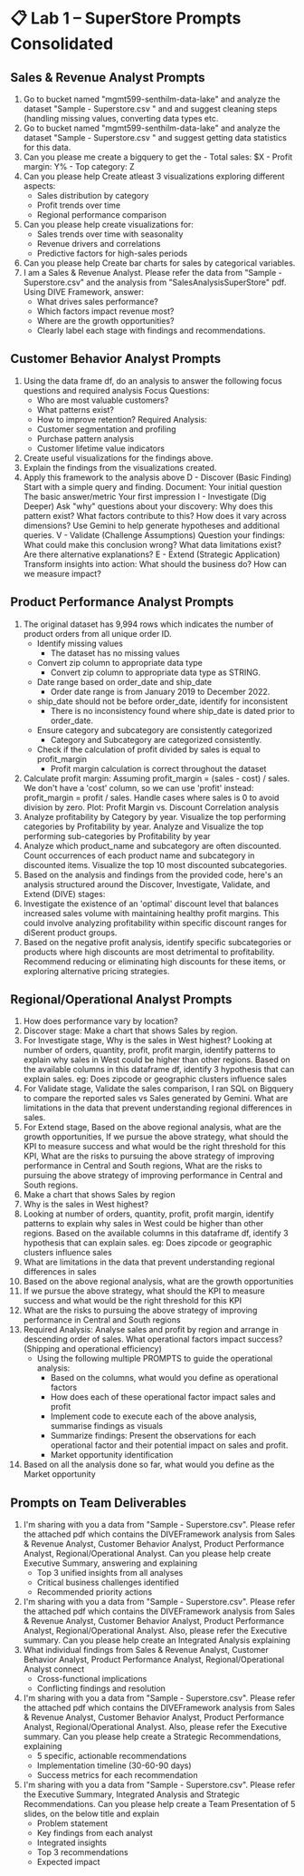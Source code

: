 
# 📋 Lab 1 – SuperStore Prompts Consolidated

## Sales & Revenue Analyst Prompts
1. Go to bucket named "mgmt599-senthilm-data-lake" and analyze the dataset
"Sample - Superstore.csv " and and suggest cleaning steps (handling missing
values, converting data types etc.
2. Go to bucket named "mgmt599-senthilm-data-lake" and analyze the dataset
"Sample - Superstore.csv " and suggest getting data statistics for this data.
3. Can you please me create a bigquery to get the - Total sales: $X - Profit margin: Y% -
Top category: Z
4. Can you please help Create atleast 3 visualizations exploring different aspects:
    - Sales distribution by category
    - Profit trends over time
    - Regional performance comparison
5. Can you please help create visualizations for:
    - Sales trends over time with seasonality
    - Revenue drivers and correlations
    - Predictive factors for high-sales periods
6. Can you please help Create bar charts for sales by categorical variables.
7. I am a Sales & Revenue Analyst. Please refer the data from "Sample -
Superstore.csv" and the analysis from "SalesAnalysisSuperStore" pdf. Using DIVE Framework, answer:
    - What drives sales performance?
    - Which factors impact revenue most?
    - Where are the growth opportunities?
    - Clearly label each stage with findings and recommendations.

## Customer Behavior Analyst Prompts
1. Using the data frame df, do an analysis to answer the following focus questions
and required analysis
Focus Questions:
    - Who are most valuable customers?
    - What patterns exist?
    - How to improve retention?
Required Analysis:
    - Customer segmentation and profiling
    - Purchase pattern analysis
    - Customer lifetime value indicators
2. Create useful visualizations for the findings above.
3. Explain the findings from the visualizations created.
4. Apply this framework to the analysis above
D - Discover (Basic Finding)
Start with a simple query and finding. Document:
Your initial question
The basic answer/metric
Your first impression
I - Investigate (Dig Deeper)
Ask "why" questions about your discovery:
Why does this pattern exist?
What factors contribute to this?
How does it vary across dimensions?
Use Gemini to help generate hypotheses and additional queries.
V - Validate (Challenge Assumptions)
Question your findings:
What could make this conclusion wrong?
What data limitations exist?
Are there alternative explanations?
E - Extend (Strategic Application)
Transform insights into action:
What should the business do?
How can we measure impact?  

## Product Performance Analyst Prompts
1. The original dataset has 9,994 rows which indicates the number of
product orders from all unique order ID.
    - Identify missing values
        - The dataset has no missing values
    - Convert zip column to appropriate data type
        - Convert zip column to appropriate data type as STRING.
    - Date range based on order_date and ship_date
        - Order date range is from January 2019 to December 2022. 
    - ship_date should not be before order_date, identify for inconsistent
        - There is no inconsistency found where ship_date is dated prior to order_date.
    - Ensure category and subcategory are consistently categorized
        - Category and Subcategory are categorized consistently.
    - Check if the calculation of profit divided by sales is equal to profit_margin
        - Profit margin calculation is correct throughout the dataset
2. Calculate profit margin: Assuming profit_margin = (sales - cost) / sales. We don't have a 'cost' column, so we can use 'profit' instead: profit_margin = profit
/ sales. Handle cases where sales is 0 to avoid division by zero. Plot: Profit Margin vs. Discount Correlation analysis
3. Analyze profitability by Category by year. Visualize the top performing categories by Profitability by year. Analyze and Visualize the top performing sub-categories by Profitability by year
4. Analyze which product_name and subcategory are often discounted. Count occurrences of each product name and subcategory in discounted items. Visualize the top 10 most discounted subcategories.
5. Based on the analysis and findings from the provided code, here's an analysis
structured around the Discover, Investigate, Validate, and Extend (DIVE) stages:
6. Investigate the existence of an
'optimal' discount level that balances increased sales volume with
maintaining healthy profit margins. This could involve analyzing profitability
within specific discount ranges for diSerent product groups.
7. Based on the negative profit analysis,
identify specific subcategories or products where high discounts are most
detrimental to profitability. Recommend reducing or eliminating high
discounts for these items, or exploring alternative pricing strategies.

## Regional/Operational Analyst Prompts
1. How does performance vary by location?
2. Discover stage: Make a chart that shows Sales by region.
3. For Investigate stage, Why is the sales in West highest? Looking at number of orders, quantity, profit, profit margin,
identify patterns to explain why sales in West could be higher than
other regions. Based on the available columns in this dataframe df, identify 3
hypothesis that can explain sales. eg: Does zipcode or geographic
clusters influence sales
4. For Validate stage, Validate the sales comparison, I ran SQL on Bigquery to
compare the reported sales vs Sales generated by Gemini. What are limitations in the data that prevent understanding
regional differences in sales.
5. For Extend stage, Based on the above regional analysis, what are the growth
opportunities, If we pursue the above strategy, what should the KPI to measure
success and what would be the right threshold for this KPI, What are the risks to pursuing the above strategy of improving
performance in Central and South regions, What are the risks to pursuing the above strategy of improving
performance in Central and South regions.
6. Make a chart that shows Sales by region
7. Why is the sales in West highest? 
8. Looking at number of orders, quantity, profit, profit margin, identify patterns
to explain why sales in West could be higher than other regions. Based on the available columns in this dataframe df, identify 3 hypothesis that
can explain sales. eg: Does zipcode or geographic clusters influence sales
9. What are limitations in the data that prevent understanding regional differences
in sales
10. Based on the above regional analysis, what are the growth opportunities
11. If we pursue the above strategy, what should the KPI to measure success and
what would be the right threshold for this KPI
12. What are the risks to pursuing the above strategy of improving performance in
Central and South regions
13. Required Analysis: Analyse sales and profit by region and arrange in descending order of
sales. What operational factors impact success? (Shipping and operational
efficiency)
    - Using the following multiple PROMPTS to guide the operational analysis:
        - Based on the columns, what would you define as operational factors
        - How does each of these operational factor impact sales and profit
        - Implement code to execute each of the above analysis, summarise findings as visuals
        - Summarize findings: Present the observations for each operational factor and their potential impact on sales and profit.
        - Market opportunity identification
14. Based on all the analysis done so far, what would you define as the Market opportunity

## Prompts on Team Deliverables
1. I'm sharing with you a data from "Sample - Superstore.csv". Please refer the
attached pdf which contains the DIVEFramework analysis from Sales & Revenue
Analyst, Customer Behavior Analyst, Product Performance Analyst,
Regional/Operational Analyst. Can you please help create Executive Summary,
answering and explaining
    - Top 3 unified insights from all analyses
    - Critical business challenges identified
    - Recommended priority actions
2. I'm sharing with you a data from "Sample - Superstore.csv". Please refer the
attached pdf which contains the DIVEFramework analysis from Sales & Revenue
Analyst, Customer Behavior Analyst, Product Performance Analyst,
Regional/Operational Analyst. Also, please refer the Executive summary. Can you
please help create an Integrated Analysis explaining
3. What individual findings from Sales & Revenue Analyst, Customer Behavior Analyst,
Product Performance Analyst, Regional/Operational Analyst connect
    - Cross-functional implications
    - Conflicting findings and resolution
4. I'm sharing with you a data from "Sample - Superstore.csv". Please refer the
attached pdf which contains the DIVEFramework analysis from Sales & Revenue
Analyst, Customer Behavior Analyst, Product Performance Analyst,
Regional/Operational Analyst. Also, please refer the Executive summary. Can you
please help create a Strategic Recommendations, explaining
    - 5 specific, actionable recommendations
    - Implementation timeline (30-60-90 days)
    - Success metrics for each recommendation
5. I'm sharing with you a data from "Sample - Superstore.csv". Please refer the
Executive Summary, Integrated Analysis and Strategic Recommendations. Can you
please help create a Team Presentation of 5 slides, on the below title and explain
    - Problem statement
    - Key findings from each analyst
    - Integrated insights
    - Top 3 recommendations
    - Expected impact